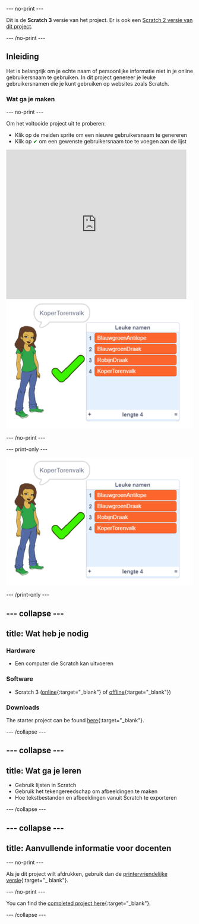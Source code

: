 \--- no-print \---

Dit is de **Scratch 3** versie van het project. Er is ook een [Scratch 2 versie van dit project](https://projects.raspberrypi.org/en/projects/username-generator-scratch2).

\--- /no-print \---

## Inleiding

Het is belangrijk om je echte naam of persoonlijke informatie niet in je online gebruikersnaam te gebruiken. In dit project genereer je leuke gebruikersnamen die je kunt gebruiken op websites zoals Scratch.

### Wat ga je maken

\--- no-print \---

Om het voltooide project uit te proberen:

- Klik op de meiden sprite om een nieuwe gebruikersnaam te genereren
- Klik op <span style="color: green;">✔</span> om een gewenste gebruikersnaam toe te voegen aan de lijst

<div class="scratch-preview">
  <iframe allowtransparency="true" width="485" height="402" src="https://scratch.mit.edu/projects/embed/292974184/?autostart=false" frameborder="0" scrolling="no"></iframe>
  <img src="images/usernames-final.png">
</div>

\--- /no-print \---

\--- print-only \---

![voltooid project](images/usernames-final.png)

\--- /print-only \---

## \--- collapse \---

## title: Wat heb je nodig

### Hardware

- Een computer die Scratch kan uitvoeren

### Software

- Scratch 3 ([online](http://rpf.io/scratchon){:target="_blank"} of [offline](http://rpf.io/scratchoff){:target="_blank"})

### Downloads

The starter project can be found [here](https://rpf.io/p/en/username-generator-go){:target="_blank"}.

\--- /collapse \---

## \--- collapse \---

## title: Wat ga je leren

- Gebruik lijsten in Scratch
- Gebruik het tekengereedschap om afbeeldingen te maken
- Hoe tekstbestanden en afbeeldingen vanuit Scratch te exporteren

\--- /collapse \---

## \--- collapse \---

## title: Aanvullende informatie voor docenten

\--- no-print \---

Als je dit project wilt afdrukken, gebruik dan de [printervriendelijke versie](https://projects.raspberrypi.org/en/projects/username-generator/print){:target="_ blank"}.

\--- /no-print \---

You can find the [completed project here](https://rpf.io/p/en/username-generator-get){:target="_blank"}.

\--- /collapse \---